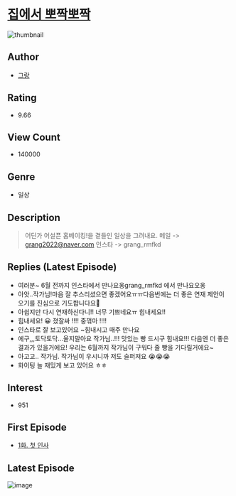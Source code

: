# [집에서 뽀짝뽀짝](https://comic.naver.com/bestChallenge/list?titleId=801713)
![thumbnail](https://image-comic.pstatic.net/user_contents_data/challenge_comic/2023/03/02/359016/upload_3619032851484402743_480x623.jpeg)

## Author
- [그랑](https://comic.naver.com/artistTitle?id=359016)

## Rating
- 9.66

## View Count
- 140000

## Genre
- 일상

## Description
> 어딘가 어설픈 홈베이킹!을 곁들인 일상을 그려내요. 메일 -> grang2022@naver.com 인스타 -> grang_rmfkd

## Replies (Latest Episode)
- 여러분~ 6월 전까지 인스타에서 만나요옹grang_rmfkd 에서 만나요오옹
- 아앗..작가님!마음 잘 추스리셨으면 좋겠어요ㅠㅠ다음번에는 더 좋은 연재 제안이 오기를 진심으로 기도합니다요🙏
- 아쉽지만 다시 연재하신다니!! 너무 기쁘네요ㅠ 힘내세요!!
- 힘내세요! 😀 졌잘싸 !!!! 중꺾마 !!!!
- 인스타로 잘 보고있어요 ~힘내시고 매주 만나요
- 에구,,,토닥토닥...울지말아요 작가님..!!! 맛있는 빵 드시구 힘내요!!! 다음엔 더 좋은 결과가 있을거에요! 우리는 6월까지 작가님이 구워다 줄 빵을 기다릴거에요~
- 아고고.. 작가님. 작가님이 우시니까 저도 슬퍼져요 😭😭😭
- 화이팅 늘 재밌게 보고 있어요 ㅎㅎ

## Interest
- 951

## First Episode
- [1화. 첫 인사](https://comic.naver.com/bestChallenge/detail?titleId=801713&no=1)

## Latest Episode
![image](https://image-comic.pstatic.net/user_contents_data/challenge_comic/2023/05/10/359016/upload_7293072937223545142.jpeg)
